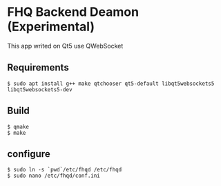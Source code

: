 # FHQ Backend Deamon (Experimental)

This app writed on Qt5 use QWebSocket

## Requirements

	$ sudo apt install g++ make qtchooser qt5-default libqt5websockets5 libqt5websockets5-dev

## Build

	$ qmake
	$ make

## configure

	$ sudo ln -s `pwd`/etc/fhqd /etc/fhqd
	$ sudo nano /etc/fhqd/conf.ini
